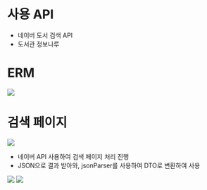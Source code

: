 # 사용 API
<ul>
  <li>네이버 도서 검색 API</li>
  <li>도서관 정보나루</li>
</ul>

# ERM
<img src="https://postfiles.pstatic.net/MjAxOTA1MDlfMjg1/MDAxNTU3Mzc1NTMxOTAy.ErL3nuiLK4TDGrcJOnfcGZJgN5brj1t3kgZTkhBxBjsg.-FcSmgQN10qeBlF2GDnS4JDnmxOFUNy3m0_CJ4pimIIg.PNG.younggu1545/erm.png?type=w966"/>

# 검색 페이지
<img src="https://postfiles.pstatic.net/MjAxOTA1MDlfMjAg/MDAxNTU3Mzc1NjcxMjQ3._bjLhVF9UGC2FWbu86HB9C8tcbmgL9VulFqcakhlKSUg.pNat0w6E7lv8xPWhU7Sszv0TpgLpu2TUHIl4G5Kal4Qg.PNG.younggu1545/1.PNG?type=w966"/>
<ul>
  <li>네이버 API 사용하여 검색 페이지 처리 진행</li>
  <li>JSON으로 결과 받아와, jsonParser를 사용하여 DTO로 변환하여 사용</li>
</ul>

<img src="https://postfiles.pstatic.net/MjAxOTA1MDlfMjcz/MDAxNTU3Mzc3MzA0OTM1.nd1HaR6p8yLrbl6IifIXvR7Y3gQZSpFH_l5WsLWueKgg.tWD_zB3jQvDT2B6nyZWgblLRUeFijD4uG2lLBDKEK8Ag.PNG.younggu1545/1.PNG?type=w966"/>

<img src="https://postfiles.pstatic.net/MjAxOTA1MDlfMTA5/MDAxNTU3Mzc3MzA0OTQx.ac-WKyn-hmXZbhNv5T5kEwYiRWfBszaQXtUvGxQVGlUg.TCWgZKeGmOxHnbIHh56YTTY4Q4FUStRR7wnU-3kjAEUg.PNG.younggu1545/2.PNG?type=w966"/>
